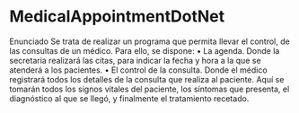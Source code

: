 # MedicalAppointmentDotNet
Enunciado Se trata de realizar un programa que permita llevar el control, de las consultas de un médico. Para ello, se dispone: • La agenda. Donde la secretaria realizará las citas, para indicar la fecha y hora a la que se atenderá a los pacientes. • El control de la consulta. Donde el médico registrará todos los detalles de la consulta que realiza al paciente. Aquí se tomarán todos los signos vitales del paciente, los síntomas que presenta, el diagnóstico al que se llegó, y finalmente el tratamiento recetado.
